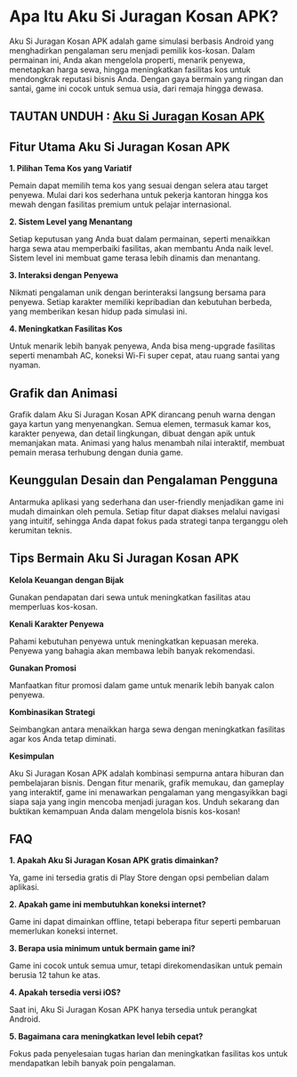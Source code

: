 # Apa Itu Aku Si Juragan Kosan APK?

Aku Si Juragan Kosan APK adalah game simulasi berbasis Android yang menghadirkan pengalaman seru menjadi pemilik kos-kosan. Dalam permainan ini, Anda akan mengelola properti, menarik penyewa, menetapkan harga sewa, hingga meningkatkan fasilitas kos untuk mendongkrak reputasi bisnis Anda. Dengan gaya bermain yang ringan dan santai, game ini cocok untuk semua usia, dari remaja hingga dewasa.

## TAUTAN UNDUH : [Aku Si Juragan Kosan APK](https://tinyurl.com/yvj73bvj)

## Fitur Utama Aku Si Juragan Kosan APK

**1. Pilihan Tema Kos yang Variatif**

Pemain dapat memilih tema kos yang sesuai dengan selera atau target penyewa. Mulai dari kos sederhana untuk pekerja kantoran hingga kos mewah dengan fasilitas premium untuk pelajar internasional.

**2. Sistem Level yang Menantang**

Setiap keputusan yang Anda buat dalam permainan, seperti menaikkan harga sewa atau memperbaiki fasilitas, akan membantu Anda naik level. Sistem level ini membuat game terasa lebih dinamis dan menantang.

**3. Interaksi dengan Penyewa**

Nikmati pengalaman unik dengan berinteraksi langsung bersama para penyewa. Setiap karakter memiliki kepribadian dan kebutuhan berbeda, yang memberikan kesan hidup pada simulasi ini.

**4. Meningkatkan Fasilitas Kos**

Untuk menarik lebih banyak penyewa, Anda bisa meng-upgrade fasilitas seperti menambah AC, koneksi Wi-Fi super cepat, atau ruang santai yang nyaman.

## Grafik dan Animasi

Grafik dalam Aku Si Juragan Kosan APK dirancang penuh warna dengan gaya kartun yang menyenangkan. Semua elemen, termasuk kamar kos, karakter penyewa, dan detail lingkungan, dibuat dengan apik untuk memanjakan mata. Animasi yang halus menambah nilai interaktif, membuat pemain merasa terhubung dengan dunia game.

## Keunggulan Desain dan Pengalaman Pengguna

Antarmuka aplikasi yang sederhana dan user-friendly menjadikan game ini mudah dimainkan oleh pemula. Setiap fitur dapat diakses melalui navigasi yang intuitif, sehingga Anda dapat fokus pada strategi tanpa terganggu oleh kerumitan teknis.

## Tips Bermain Aku Si Juragan Kosan APK

**Kelola Keuangan dengan Bijak**

Gunakan pendapatan dari sewa untuk meningkatkan fasilitas atau memperluas kos-kosan.

**Kenali Karakter Penyewa**

Pahami kebutuhan penyewa untuk meningkatkan kepuasan mereka. Penyewa yang bahagia akan membawa lebih banyak rekomendasi.

**Gunakan Promosi**

Manfaatkan fitur promosi dalam game untuk menarik lebih banyak calon penyewa.

**Kombinasikan Strategi**

Seimbangkan antara menaikkan harga sewa dengan meningkatkan fasilitas agar kos Anda tetap diminati.

**Kesimpulan**

Aku Si Juragan Kosan APK adalah kombinasi sempurna antara hiburan dan pembelajaran bisnis. Dengan fitur menarik, grafik memukau, dan gameplay yang interaktif, game ini menawarkan pengalaman yang mengasyikkan bagi siapa saja yang ingin mencoba menjadi juragan kos. Unduh sekarang dan buktikan kemampuan Anda dalam mengelola bisnis kos-kosan!

## FAQ

**1. Apakah Aku Si Juragan Kosan APK gratis dimainkan?**

Ya, game ini tersedia gratis di Play Store dengan opsi pembelian dalam aplikasi.

**2. Apakah game ini membutuhkan koneksi internet?**

Game ini dapat dimainkan offline, tetapi beberapa fitur seperti pembaruan memerlukan koneksi internet.

**3. Berapa usia minimum untuk bermain game ini?**

Game ini cocok untuk semua umur, tetapi direkomendasikan untuk pemain berusia 12 tahun ke atas.

**4. Apakah tersedia versi iOS?**

Saat ini, Aku Si Juragan Kosan APK hanya tersedia untuk perangkat Android.

**5. Bagaimana cara meningkatkan level lebih cepat?**

Fokus pada penyelesaian tugas harian dan meningkatkan fasilitas kos untuk mendapatkan lebih banyak poin pengalaman.

